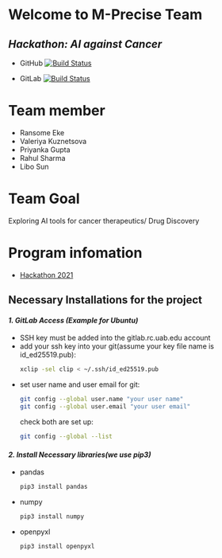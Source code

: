 #  Welcome to M-Precise Team
## _Hackathon: AI against Cancer_

- GitHub
[![Build Status](https://travis-ci.org/joemccann/dillinger.svg?branch=master)](https://github.com/kaiyu2012/M-Precise)

- GitLab
[![Build Status](https://travis-ci.org/joemccann/dillinger.svg?branch=master)](https://gitlab.rc.uab.edu/U-BRITE/ai-against-cancer-data-science-hackathon/m_precise)



# Team member

 - Ransome Eke
 - Valeriya Kuznetsova
 - Priyanka Gupta
 - Rahul Sharma
 - Libo Sun

# Team Goal
Exploring AI tools for cancer therapeutics/ Drug Discovery

  
  

# Program infomation
- [Hackathon 2021](https://cancer.ubrite.org/hackathon-2021/)



## Necessary Installations for the project

#### _1. GitLab Access (Example for Ubuntu)_
- SSH key must be added into the gitlab.rc.uab.edu account
- add your ssh key into your git(assume your key file name is id_ed25519.pub):
   ```sh
   xclip -sel clip < ~/.ssh/id_ed25519.pub
   ```
- set user name and user email for git:
   ```sh
   git config --global user.name "your user name"
   git config --global user.email "your user email"
   ```
   check both are set up: 
   ```sh
   git config --global --list
   ```


#### _2. Install Necessary libraries(we use pip3)_
- pandas
    ```sh
    pip3 install pandas
    ```
- numpy
    ```sh
    pip3 install numpy
    ```
- openpyxl
    ```sh
    pip3 install openpyxl
    ```
    